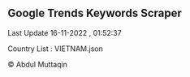 

## Google Trends Keywords Scraper 
 
Last Update 16-11-2022 , 01:52:37

Country List :
VIETNAM.json



© Abdul Muttaqin 
